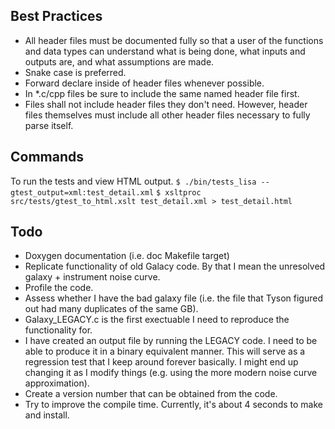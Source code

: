 
## Best Practices

- All header files must be documented fully so that a user of the functions and data types can understand what is being done, what inputs and outputs are, and what assumptions are made.
- Snake case is preferred.
- Forward declare inside of header files whenever possible.
- In *.c/cpp files be sure to include the same named header file first.
- Files shall not include header files they don't need. However, header files themselves must include all other header files necessary to fully parse itself.


## Commands

To run the tests and view HTML output.
`$ ./bin/tests_lisa --gtest_output=xml:test_detail.xml`
`$ xsltproc src/tests/gtest_to_html.xslt test_detail.xml > test_detail.html`

## Todo

- Doxygen documentation (i.e. doc Makefile target)
- Replicate functionality of old Galacy code. By that I mean the unresolved galaxy + instrument noise curve.
- Profile the code.
- Assess whether I have the bad galaxy file (i.e. the file that Tyson figured out had many duplicates of the same GB).
- Galaxy_LEGACY.c is the first exectuable I need to reproduce the functionality for.
- I have created an output file by running the LEGACY code. I need to be able to produce it in a binary equivalent manner. This will serve as a regression test that I keep around forever basically. I might end up changing it as I modify things (e.g. using the more modern noise curve approximation).
- Create a version number that can be obtained from the code.
- Try to improve the compile time. Currently, it's about 4 seconds to make and install.
